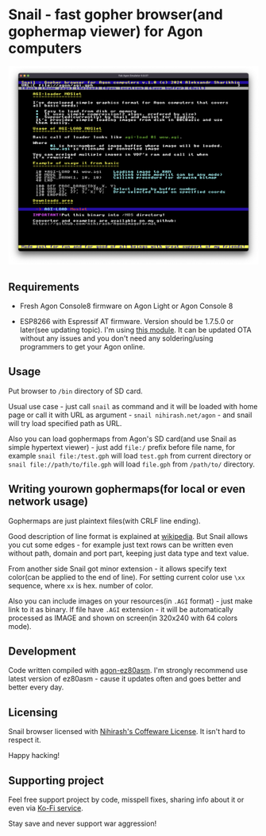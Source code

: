 # Snail - fast gopher browser(and gophermap viewer) for Agon computers

![Screen photo](gh-docs/emul.png)

## Requirements

 * Fresh Agon Console8 firmware on Agon Light or Agon Console 8

 * ESP8266 with Espressif AT firmware. Version should be 1.7.5.0 or later(see updating topic). I'm using [this module](https://www.olimex.com/Products/IoT/ESP8266/MOD-WIFI-ESP8266/open-source-hardware). It can be updated OTA without any issues and you don't need any soldering/using programmers to get your Agon online.

## Usage

Put browser to `/bin` directory of SD card.

Usual use case - just call `snail` as command and it will be loaded with home page or call it with URL as argument - `snail nihirash.net/agon` - and snail will try load specified path as URL.

Also you can load gophermaps from Agon's SD card(and use Snail as simple hypertext viewer) - just add `file:/` prefix before file name, for example `snail file:/test.gph` will load `test.gph` from current directory or `snail file://path/to/file.gph` will load `file.gph` from `/path/to/` directory.

## Writing yourown gophermaps(for local or even network usage)

Gophermaps are just plaintext files(with CRLF line ending). 

Good description of line format is explained at [wikipedia](https://en.wikipedia.org/wiki/Gopher_(protocol)#Source_code_of_a_menu). But Snail allows you cut some edges - for example just text rows can be written even without path, domain and port part, keeping just data type and text value.

From another side Snail got minor extension - it allows specify text color(can be applied to the end of line). For setting current color use `\xx` sequence, where `xx` is hex. number of color.

Also you can include images on your resources(in `.AGI` format) - just make link to it as binary. If file have `.AGI` extension - it will be automatically processed as IMAGE and shown on screen(in 320x240 with 64 colors mode).

## Development

Code written compiled with [agon-ez80asm](https://github.com/envenomator/agon-ez80asm). I'm strongly recommend use latest version of ez80asm - cause it updates often and goes better and better every day.

## Licensing

Snail browser licensed with [Nihirash's Coffeware License](LICENSE). It isn't hard to respect it.

Happy hacking!

## Supporting project

Feel free support project by code, misspell fixes, sharing info about it or even via [Ko-Fi service](https://ko-fi.com/nihirash).

Stay save and never support war aggression! 